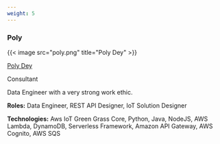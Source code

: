 ```yaml
---
weight: 5
---
```


### Poly

{{< image src="poly.png" title="Poly Dey" >}}

[Poly Dey](https://www.linkedin.com/in/poly-dey-793325139/)

Consultant

Data Engineer with a very strong work ethic.

**Roles:** Data Engineer, REST API Designer, IoT Solution Designer

**Technologies:** Aws IoT Green Grass Core, Python, Java, NodeJS, AWS Lambda, DynamoDB, Serverless Framework, Amazon API Gateway, AWS Cognito, AWS SQS
